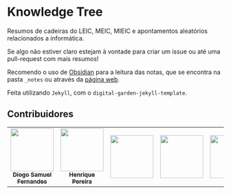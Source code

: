 # Knowledge Tree
Resumos de cadeiras do LEIC, MEIC, MIEIC e apontamentos aleatórios relacionados a informática.

Se algo não estiver claro estejam à vontade para criar um issue ou até uma pull-request com mais resumos!

Recomendo o uso de [Obsidian](https://obsidian.md/) para a leitura das notas, que se encontra na pasta `_notes` ou através da [página web](https://samuuuh.github.io/knowledge-tree).

Feita utilizando `Jekyll`, com o `digital-garden-jekyll-template`.

## Contribuidores
<table>
  <tr>
    <td align="center">
        <a href="https://github.com/Samuuuh">
        <img src="https://avatars.githubusercontent.com/u/45127751" width="100px;" alt=""/><br />
        <sub><b>Diogo Samuel<br />Fernandes</b></sub></a>
    </td>
    <td align="center">
        <a href="https://github.com/GodAnri">
        <img src="https://avatars.githubusercontent.com/u/46387500" width="100px;" alt=""/><br />
        <sub><b>Henrique Pereira</b></sub></a>
    </td>
    <td align="center">
        <a href="https://github.com/jumaruba">
        <img src="#" width="100px;" alt=""/><br />
        <sub><b></b></sub></a>
    </td>
    <td align="center">
        <a href="#">
        <img src="https://avatars.githubusercontent.com/u/33182421?s=400&u=7060ef03d9d4ea9358a08292863636edb639cdac&v=4" width="100px;" alt=""/><br />
        <sub><b></b></sub></a>
    </td>
    <td align="center">
        <a href="#">
        <img src="#" width="100px;" alt=""/><br />
        <sub><b></b></sub></a>
    </td>
    <td align="center">
        <a href="#">
        <img src="#" width="100px;" alt=""/><br />
        <sub><b></b></sub></a>
    </td>
    <td align="center">
        <a href="#">
        <img src="#" width="100px;" alt=""/><br />
        <sub><b></b></sub></a>
    </td>
    <td align="center">
        <a href="#">
        <img src="#" width="100px;" alt=""/><br />
        <sub><b></b></sub></a>
    </td>
  </tr>
</table>